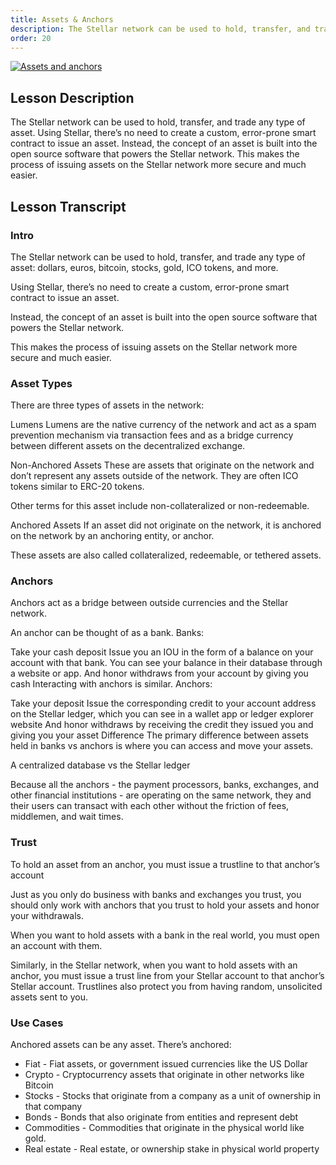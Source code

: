```yaml
---
title: Assets & Anchors
description: The Stellar network can be used to hold, transfer, and trade any type of asset. 
order: 20
---
```


[![Assets and anchors](http://img.youtube.com/vi/Cf9CdFVse-w/0.jpg)](http://www.youtube.com/watch?v=Cf9CdFVse-w)

## Lesson Description
The Stellar network can be used to hold, transfer, and trade any type of asset. Using Stellar, there’s no need to create a custom, error-prone smart contract to issue an asset. Instead, the concept of an asset is built into the open source software that powers the Stellar network. This makes the process of issuing assets on the Stellar network more secure and much easier.

## Lesson Transcript
### Intro
The Stellar network can be used to hold, transfer, and trade any type of asset: dollars, euros, bitcoin, stocks, gold, ICO tokens, and more.

Using Stellar, there’s no need to create a custom, error-prone smart contract to issue an asset.

Instead, the concept of an asset is built into the open source software that powers the Stellar network.

This makes the process of issuing assets on the Stellar network more secure and much easier.

### Asset Types
There are three types of assets in the network:

Lumens
Lumens are the native currency of the network and act as a spam prevention mechanism via transaction fees and as a bridge currency between different assets on the decentralized exchange.

Non-Anchored Assets
These are assets that originate on the network and don’t represent any assets outside of the network. They are often ICO tokens similar to ERC-20 tokens.

Other terms for this asset include non-collateralized or non-redeemable.

Anchored Assets
If an asset did not originate on the network, it is anchored on the network by an anchoring entity, or anchor.

These assets are also called collateralized, redeemable, or tethered assets.

### Anchors
Anchors act as a bridge between outside currencies and the Stellar network.

An anchor can be thought of as a bank. Banks:

Take your cash deposit
Issue you an IOU in the form of a balance on your account with that bank. You can see your balance in their database through a website or app.
And honor withdraws from your account by giving you cash
Interacting with anchors is similar. Anchors:

Take your deposit
Issue the corresponding credit to your account address on the Stellar ledger, which you can see in a wallet app or ledger explorer website
And honor withdraws by receiving the credit they issued you and giving you your asset
Difference
The primary difference between assets held in banks vs anchors is where you can access and move your assets.

A centralized database vs the Stellar ledger

Because all the anchors - the payment processors, banks, exchanges, and other financial institutions - are operating on the same network, they and their users can transact with each other without the friction of fees, middlemen, and wait times.

### Trust
To hold an asset from an anchor, you must issue a trustline to that anchor’s account

Just as you only do business with banks and exchanges you trust, you should only work with anchors that you trust to hold your assets and honor your withdrawals.

When you want to hold assets with a bank in the real world, you must open an account with them.

Similarly, in the Stellar network, when you want to hold assets with an anchor, you must issue a trust line from your Stellar account to that anchor’s Stellar account. Trustlines also protect you from having random, unsolicited assets sent to you.

### Use Cases
Anchored assets can be any asset. There’s anchored:
- Fiat - Fiat assets, or government issued currencies like the US Dollar
- Crypto - Cryptocurrency assets that originate in other networks like Bitcoin
- Stocks - Stocks that originate from a company as a unit of ownership in that company
- Bonds - Bonds that also originate from entities and represent debt
- Commodities - Commodities that originate in the physical world like gold.
- Real estate - Real estate, or ownership stake in physical world property

